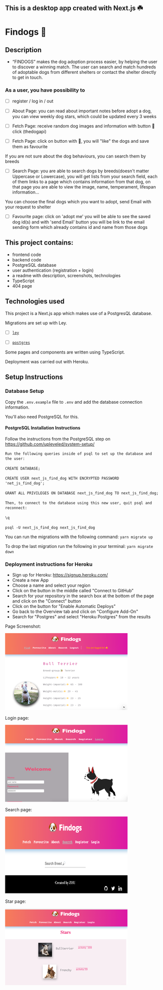 ## This is a desktop app created with Next.js ☘️

# Findogs 🐶

## Description

- “FINDOGS” makes the dog adoption process easier, by helping the user to discover a winning match. The user can search and match hundreds of adoptable dogs from different shelters or contact the shelter directly to get in touch.

### As a user, you have possibility to

- [ ] register / log in / out

- [ ] About Page: you can read about important notes before adopt a dog, you can view weekly dog stars, which could be updated every 3 weeks

- [ ] Fetch Page: receive random dog images and information with button 🐶 click (thedogapi)
- [ ] Fetch Page: click on button with 🤍, you will "like" the dogs and save them as favourite

If you are not sure about the dog behaviours, you can search them by breeds

- [ ] Search Page: you are able to search dogs by breeds(doesn't matter Uppercase or Lowercase), you will get lists from your search field, each of them links to a page which contains information from that dog, on that page you are able to view the image, name, temperament, lifespan information...

You can choose the final dogs which you want to adopt, send Email with your request to shelter

- [ ] Favourite page: click on 'adopt me' you will be able to see the saved dog id(s) and with 'send Email' button you will be link to the email sending form which already contains id and name from those dogs

## This project contains:

- frontend code
- backend code
- PostgreSQL database
- user authentication (registration + login)
- a readme with description, screenshots, technologies
- TypeScript
- 404 page

## Technologies used

This project is a Next.js app which makes use of a PostgresQL database.

Migrations are set up with Ley.

- [ ] [`ley`](https://github.com/lukeed/ley)

- [ ] [`postgres`](https://www.npmjs.com/package/postgres)

Some pages and components are written using TypeScript.

Deployment was carried out with Heroku.

## Setup Instructions

### Database Setup

Copy the `.env.example` file to `.env` and add the database connection information.

You'll also need PostgreSQL for this.

#### PostgreSQL Installation Instructions

Follow the instructions from the PostgreSQL step on https://github.com/upleveled/system-setup/

```
Run the following queries inside of psql to set up the database and the user:

CREATE DATABASE;

CREATE USER next_js_find_dog WITH ENCRYPTED PASSWORD 'net_js_find_dog';

GRANT ALL PRIVILEGES ON DATABASE next_js_find_dog TO next_js_find_dog;

Then, to connect to the database using this new user, quit psql and reconnect:

\q

psql -U next_js_find_dog next_js_find_dog
```

You can run the migrations with the following command:
`yarn migrate up`

To drop the last migration run the following in your terminal:
`yarn migrate down`

### Deployment instructions for Heroku

- Sign up for Heroku: https://signup.heroku.com/
- Create a new App
- Choose a name and select your region
- Click on the button in the middle called "Connect to GitHub"
- Search for your repository in the search box at the bottom of the page and click on the "Connect" button
- Click on the button for "Enable Automatic Deploys"
- Go back to the Overview tab and click on "Configure Add-On"
- Search for "Postgres" and select "Heroku Postgres" from the results

Page Screenshot:

<img src="/public/findogs.png" width="400" height="250" alt='home'>

Login page:

<img src="/public/findogs-login.png" width="400" height="250" alt='login'>

Search page:

<img src="/public/findogs-search.png" width="400" height="250" alt='search'>

Star page:

<img src="/public/findogs-star.png" width="400" height="250" alt='star'>
